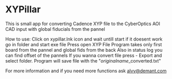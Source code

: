 # XYPillar

This is small app for converting Cadence XYP file to the CyberOptics AOI CAD input with global fiducials from the pannel

How to use:
	Click on xypillar.lnk icon and wait untill start if it doesent work go in folder and start exe file
	Press open XYP File
        Program takes only first board from the pannel and global fids from the back
        Also in status log you can find offset of the pannels
    If you wanna convert file press - Export and select folder. Program will save file with the "*originalname*_converted.txt"	

For more information and if you need more functions ask alvv@demant.com